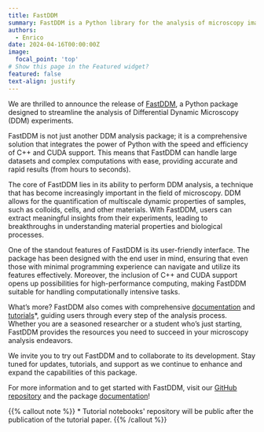 ```yaml
---
title: FastDDM
summary: FastDDM is a Python library for the analysis of microscopy image sequences using Differential Dynamic Microscopy on CPU and GPU. The features implemented are targeted at the experimental soft matter research community dealing with inert and active/biological samples.
authors:
  - Enrico
date: 2024-04-16T00:00:00Z
image:
  focal_point: 'top'
# Show this page in the Featured widget?
featured: false
text-align: justify
---
```


<!--more-->

We are thrilled to announce the release of [FastDDM](https://github.com/somexlab/fastddm), a Python package designed to streamline the analysis of Differential Dynamic Microscopy (DDM) experiments.

FastDDM is not just another DDM analysis package; it is a comprehensive solution that integrates the power of Python with the speed and efficiency of C++ and CUDA support. This means that FastDDM can handle large datasets and complex computations with ease, providing accurate and rapid results (from hours to seconds).

The core of FastDDM lies in its ability to perform DDM analysis, a technique that has become increasingly important in the field of microscopy. DDM allows for the quantification of multiscale dynamic properties of samples, such as colloids, cells, and other materials. With FastDDM, users can extract meaningful insights from their experiments, leading to breakthroughs in understanding material properties and biological processes.

One of the standout features of FastDDM is its user-friendly interface. The package has been designed with the end user in mind, ensuring that even those with minimal programming experience can navigate and utilize its features effectively. Moreover, the inclusion of C++ and CUDA support opens up possibilities for high-performance computing, making FastDDM suitable for handling computationally intensive tasks.

What’s more? FastDDM also comes with comprehensive [documentation](https://fastddm.readthedocs.io/en/stable/) and [tutorials](https://github.com/somexlab/fastddm-tutorials)*, guiding users through every step of the analysis process. Whether you are a seasoned researcher or a student who’s just starting, FastDDM provides the resources you need to succeed in your microscopy analysis endeavors.

We invite you to try out FastDDM and to collaborate to its development. Stay tuned for updates, tutorials, and support as we continue to enhance and expand the capabilities of this package.

For more information and to get started with FastDDM, visit our [GitHub repository](https://github.com/somexlab/fastddm) and the package [documentation](https://fastddm.readthedocs.io/en/stable/)!


{{% callout note %}}
\* Tutorial notebooks' repository will be public after the publication of the tutorial paper.
{{% /callout %}}